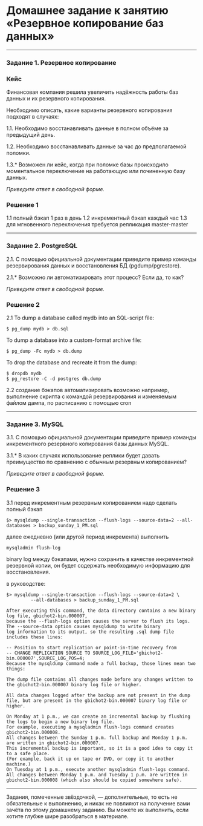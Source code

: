 # Домашнее задание к занятию «Резервное копирование баз данных»


---

### Задание 1. Резервное копирование

### Кейс
Финансовая компания решила увеличить надёжность работы баз данных и их резервного копирования. 

Необходимо описать, какие варианты резервного копирования подходят в случаях: 

1.1. Необходимо восстанавливать данные в полном объёме за предыдущий день.

1.2. Необходимо восстанавливать данные за час до предполагаемой поломки.

1.3.* Возможен ли кейс, когда при поломке базы происходило моментальное переключение на работающую или починенную базу данных.

*Приведите ответ в свободной форме.*

### Решение 1

1.1 полный бэкап 1 раз в день
1.2 инкрементный бэкап каждый час
1.3 для мгновенного переключения требуется репликация master-master

---

### Задание 2. PostgreSQL

2.1. С помощью официальной документации приведите пример команды резервирования данных и восстановления БД (pgdump/pgrestore).

2.1.* Возможно ли автоматизировать этот процесс? Если да, то как?

*Приведите ответ в свободной форме.*

### Решение 2
2.1 To dump a database called mydb into an SQL-script file:
```
$ pg_dump mydb > db.sql
```
To dump a database into a custom-format archive file:
```
$ pg_dump -Fc mydb > db.dump
```
To drop the database and recreate it from the dump:
```
$ dropdb mydb
$ pg_restore -C -d postgres db.dump
```
2.2 создание бэкапов автоматизировать возможно
например, выполнение скрипта с командой резервирования и изменяемым файлом дампа, по расписанию с помощью cron

---

### Задание 3. MySQL

3.1. С помощью официальной документации приведите пример команды инкрементного резервного копирования базы данных MySQL. 

3.1.* В каких случаях использование реплики будет давать преимущество по сравнению с обычным резервным копированием?

*Приведите ответ в свободной форме.*

### Решение 3
3.1 перед инкрементным резервным копированием надо сделать полный бэкап
```
$> mysqldump --single-transaction --flush-logs --source-data=2 --all-databases > backup_sunday_1_PM.sql
```
далее ежедневно (или другой период инкремента) выполнить 
```
mysqladmin flush-log
```
binary log между бэкапами, нужно сохранить в качестве инкрементной резервной копии, он будет содержать необходимую информацию для восстановления.

в руководстве:
```
$> mysqldump --single-transaction --flush-logs --source-data=2 \
         --all-databases > backup_sunday_1_PM.sql

After executing this command, the data directory contains a new binary log file, gbichot2-bin.000007,
because the --flush-logs option causes the server to flush its logs. The --source-data option causes mysqldump to write binary
log information to its output, so the resulting .sql dump file includes these lines:

-- Position to start replication or point-in-time recovery from
-- CHANGE REPLICATION SOURCE TO SOURCE_LOG_FILE='gbichot2-bin.000007',SOURCE_LOG_POS=4;
Because the mysqldump command made a full backup, those lines mean two things:

The dump file contains all changes made before any changes written to the gbichot2-bin.000007 binary log file or higher.

All data changes logged after the backup are not present in the dump file, but are present in the gbichot2-bin.000007 binary log file or higher.

On Monday at 1 p.m., we can create an incremental backup by flushing the logs to begin a new binary log file.
For example, executing a mysqladmin flush-logs command creates gbichot2-bin.000008.
All changes between the Sunday 1 p.m. full backup and Monday 1 p.m. are written in gbichot2-bin.000007.
This incremental backup is important, so it is a good idea to copy it to a safe place.
(For example, back it up on tape or DVD, or copy it to another machine.)
On Tuesday at 1 p.m., execute another mysqladmin flush-logs command.
All changes between Monday 1 p.m. and Tuesday 1 p.m. are written in gbichot2-bin.000008 (which also should be copied somewhere safe).
```
---

Задания, помеченные звёздочкой, — дополнительные, то есть не обязательные к выполнению, и никак не повлияют на получение вами зачёта по этому домашнему заданию. Вы можете их выполнить, если хотите глубже шире разобраться в материале.
